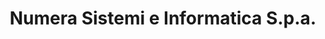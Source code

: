 ---
CF del Contraente: '01265230902'
title: Numera Sistemi e Informatica S.p.a.
lang: it
child_of_ref: partner-qualificati
---